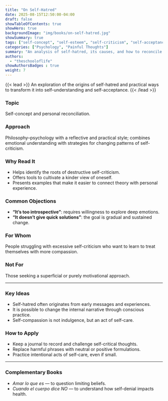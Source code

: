 ```yaml
---
title: "On Self-Hatred"
date: 2025-08-15T12:50:00-04:00
draft: false
showTableOfContents: true
showHero: true
backgroundImage: "img/books/on-self-hatred.jpg"
showSummary: true
tags: ["self-concept", "self-esteem", "self-criticism", "self-acceptance"]
categories: ["Psychology", "Painful Thoughts"]
summary: "An analysis of self-hatred, its causes, and how to reconcile with one's own identity."
authors:
  - "theschooloflife"
showAuthorsBadges : true
weight: 7
---
```


{{< lead >}}
An exploration of the origins of self-hatred and practical ways to transform it into self-understanding and self-acceptance.
{{< /lead >}}

### Topic
Self-concept and personal reconciliation.

### Approach
Philosophy–psychology with a reflective and practical style; combines emotional understanding with strategies for changing patterns of self-criticism.

### Why Read It
* Helps identify the roots of destructive self-criticism.
* Offers tools to cultivate a kinder view of oneself.
* Presents examples that make it easier to connect theory with personal experience.

### Common Objections
- **“It’s too introspective”**: requires willingness to explore deep emotions.
- **“It doesn’t give quick solutions”**: the goal is gradual and sustained change.

### For Whom
People struggling with excessive self-criticism who want to learn to treat themselves with more compassion.

### Not For
Those seeking a superficial or purely motivational approach.

---

### Key Ideas
- Self-hatred often originates from early messages and experiences.
- It is possible to change the internal narrative through conscious practice.
- Self-compassion is not indulgence, but an act of self-care.

### How to Apply
- Keep a journal to record and challenge self-critical thoughts.
- Replace harmful phrases with neutral or positive formulations.
- Practice intentional acts of self-care, even if small.

---

### Complementary Books
- *Amar lo que es* — to question limiting beliefs.
- *Cuando el cuerpo dice NO* — to understand how self-denial impacts health.
